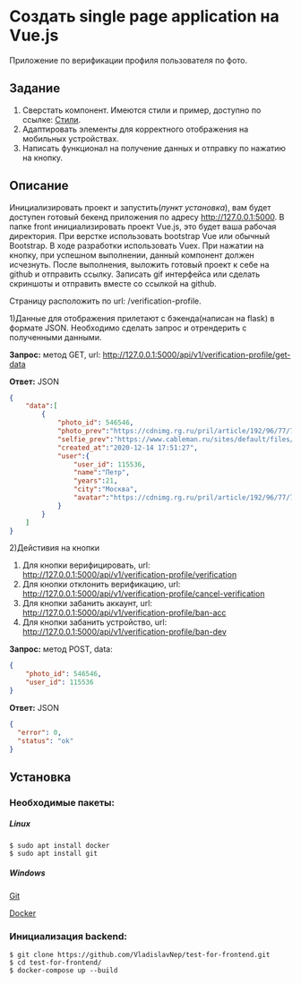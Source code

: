 # Создать single page application на Vue.js
Приложение по верификации профиля пользователя по фото.

## Задание
1) Сверстать компонент. Имеются стили и пример, доступно по ссылке: [Стили](docs/styles.md).
2) Адаптировать элементы для корректного отображения на мобильных устройствах.
3) Написать функционал на получение данных и отправку по нажатию на кнопку. 

## Описание
Инициализировать проект и запустить(*пункт установка*), вам будет доступен готовый бекенд приложения по адресу http://127.0.0.1:5000. 
В папке front инициализировать проект Vue.js, это будет ваша рабочая директория. При верстке использовать bootstrap Vue или обычный Bootstrap. 
В ходе разработки использовать Vuex. При нажатии на кнопку, при успешном выполнении, данный компонент должен исчезнуть.
После выполнения, выложить готовый проект к себе на github и отправить ссылку. 
Записать gif интерфейса или сделать скриншоты и отправить вместе со ссылкой на github.

Страницу расположить по url: /verification-profile.

1)Данные для отображения прилетают с бэкенда(написан на flask) в формате JSON. 
   Необходимо сделать запрос и отрендерить с полученными данными.

**Запрос:** метод GET, url: http://127.0.0.1:5000/api/v1/verification-profile/get-data
  
**Ответ:** JSON

```json
{
    "data":[
        {
            "photo_id": 546546,
            "photo_prev":"https://cdnimg.rg.ru/pril/article/192/96/77/7_SELFI_uralskij_mars.JPG",
            "selfie_prev":"https://www.cableman.ru/sites/default/files/nikolay_krasovskiy.jpg",
            "created_at":"2020-12-14 17:51:27",
            "user":{
                "user_id": 115536,
                "name":"Петр",
                "years":21,
                "city":"Москва",
                "avatar":"https://cdnimg.rg.ru/pril/article/192/96/77/7_SELFI_uralskij_mars.JPG"
            }
        }
    ]
}
```


2)Дейстивия на кнопки
1) Для кнопки верифицировать, url: http://127.0.0.1:5000/api/v1/verification-profile/verification
2) Для кнопки отклонить верификацию, url: http://127.0.0.1:5000/api/v1/verification-profile/cancel-verification
3) Для кнопки забанить аккаунт, url: http://127.0.0.1:5000/api/v1/verification-profile/ban-acc
4) Для кнопки забанить устройство, url: http://127.0.0.1:5000/api/v1/verification-profile/ban-dev
   
**Запрос:** метод POST, data:

```json
{
    "photo_id": 546546,
    "user_id": 115536
}
```
  

**Ответ:** JSON

```json
{
  "error": 0,
  "status": "ok"
}
```


## Установка
### Необходимые пакеты:
##### Linux
    $ sudo apt install docker
    $ sudo apt install git

##### Windows
[Git](https://git-scm.com/downloads)

[Docker](https://docs.docker.com/docker-for-windows/install/)

### Инициализация backend:

    $ git clone https://github.com/VladislavNep/test-for-frontend.git
    $ cd test-for-frontend/
    $ docker-compose up --build
